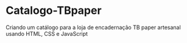 # Catalogo-TBpaper
Criando um catálogo para a loja de encadernação TB paper artesanal usando HTML, CSS e JavaScript
